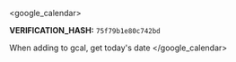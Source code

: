 <google_calendar>

**VERIFICATION_HASH:** `75f79b1e80c742bd`

When adding to gcal, get today's date
</google_calendar>

